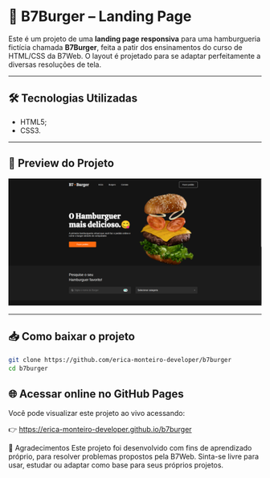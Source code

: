 
# 🍔 B7Burger – Landing Page

Este é um projeto de uma **landing page responsiva** para uma hamburgueria fictícia chamada **B7Burger**, feita a patir dos ensinamentos do curso de HTML/CSS da B7Web. O layout é projetado para se adaptar perfeitamente a diversas resoluções de tela.

---

## 🛠️ Tecnologias Utilizadas

- HTML5;
- CSS3.

---

## 📸 Preview do Projeto

![Imagem da Landing Page](./assets/projeto.png)

---

## 📥 Como baixar o projeto

```bash
git clone https://github.com/erica-monteiro-developer/b7burger
cd b7burger
```
## 🌐 Acessar online no GitHub Pages
Você pode visualizar este projeto ao vivo acessando:

👉 <a style="color: #0f0;">https://erica-monteiro-developer.github.io/b7burger</a>

🙌 Agradecimentos
Este projeto foi desenvolvido com fins de aprendizado próprio, para resolver problemas propostos pela B7Web.
Sinta-se livre para usar, estudar ou adaptar como base para seus próprios projetos.
